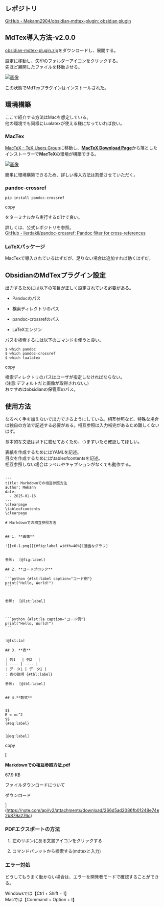 ## レポジトリ

[GitHub - Mekann2904/obsidian-mdtex-plugin: obsidian plugin](https://github.com/Mekann2904/obsidian-mdtex-plugin)

## MdTex導入方法-v2.0.0

[obsidian-mdtex-plugin.zip](https://github.com/Mekann2904/obsidian-mdtex-plugin/releases/download/v2.0.0/obsidian-mdtex-plugin.zip)をダウンロードし、展開する。

設定に移動し、矢印のフォルダーアイコンをクリックする。  
先ほど展開したファイルを移動させる。

[![画像](https://assets.st-note.com/img/1737125894-B3LOCMhfW0uSm7ZK19bTXkQv.png?width=1200)](https://assets.st-note.com/img/1737125894-B3LOCMhfW0uSm7ZK19bTXkQv.png?width=2000&height=2000&fit=bounds&quality=85)

この状態でMdTexプラグインはインストールされた。

## 環境構築

ここで紹介する方法はMacを想定している。  
他の環境でも同様にLualatexが使える様になっていれば良い。

### MacTex

[MacTeX - TeX Users Group](https://tug.org/mactex/)に移動し、[**MacTeX Download Page**](https://tug.org/mactex/mactex-download.html)から落としたインストーラーで**MacTeX**の環境が構築できる。

  

[![画像](https://assets.st-note.com/img/1737125930-Nr13lgV4qhAP7CeQGItkKWSx.png?width=1200)](https://assets.st-note.com/img/1737125930-Nr13lgV4qhAP7CeQGItkKWSx.png?width=2000&height=2000&fit=bounds&quality=85)

簡単に環境構築できるため、詳しい導入方法は割愛させていただく。

### pandoc-crossref

```
pip install pandoc-crossref
```

copy

をターミナルから実行するだけで良い。

詳しくは、公式レポジトリを参照。  
[GitHub - lierdakil/pandoc-crossref: Pandoc filter for cross-references](https://github.com/lierdakil/pandoc-crossref)

### LaTeXパッケージ

MacTexで導入されているはずだが、足りない場合は追加すれば動くはずだ。

  

## ObsidianのMdTexプラグイン設定

出力するためには以下の項目が正しく設定されている必要がある。

- Pandocのパス
    
- 検索ディレクトリのパス
    
- pandoc-crossrefのパス
    
- LaTeXエンジン
    

パスを検索するには以下のコマンドを使うと良い。

```
$ which pandoc
$ which pandoc-crossref 
$ which lualatex
```

copy

検索ディレクトリのパスはユーザが指定しなければならない。  
(注意:デフォルトだと画像が取得されない。)  
おすすめはobsidianの保管庫のパス。

## 使用方法

なるべく手を加えないで出力できるようにしている。相互参照など、特殊な場合は独自の方法で記述する必要がある。相互参照は入力補完があるため難しくないはず。

基本的な文法は以下に載せておくため、つまずいたら確認してほしい。

表紙を作成するためにはYAMLを記述。  
目次を作成するためには\tableofcontentsを記述。  
相互参照しない場合はラベルやキャプションがなくても動作する。

````

---
title: Markdownでの相互参照方法
author: Mekann
date:
  - 2025-01-16
---
\clearpage
\tableofcontents
\clearpage

# Markdownでの相互参照方法


## 1. **画像**

![[c6-1.png]]{#fig:label width=40%}[適当なグラフ]


参照:  [@fig:label]

## 2. **コードブロック**

```python {#lst:label caption="コード例"}
print("Hello, World!")
```


参照:  [@lst:label]



```python {#lst:la caption="コード例"}
print("Hello, World!")
```


[@lst:la]

## 3. **表**

| 列1   | 列2   |
| ---- | ---- |
| データ1 | データ2 |
: 表の説明 {#tbl:label}

参照:  [@tbl:label]


## 4.**数式**


$$
E = mc^2
$$
{#eq:label}


[@eq:label]

````

copy

[

**Markdownでの相互参照方法.pdf**

67.9 KB

ファイルダウンロードについて

ダウンロード



](https://note.com/api/v2/attachments/download/266d5ad2086fb01248e74e2b879a276c)

### PDFエクスポートの方法

1. 左のリボンにある文書アイコンをクリックする
    
2. コマンドパレットから検索する(mdtexと入力)
    

### エラー対処

どうしてもうまく動かない場合は、エラーを開発者モードで確認することができる。  
  
Windowsでは【Ctrl + Shift + I】  
Macでは【Command + Option + I】
